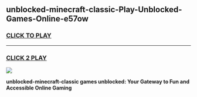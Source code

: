 
## unblocked-minecraft-classic-Play-Unblocked-Games-Online-e57ow
<h3>
<a href="https://premium76.site?title=unblocked-minecraft-classic&ref=25A">CLICK TO PLAY</a></h3>
<hr>

<h3>
<a href="https://premium76.site?title=unblocked-minecraft-classic&ref=25A">CLICK 2 PLAY</a>
  
</h3>

<a href="https://premium76.site?title=unblocked-minecraft-classic&ref=25A"><img src="https://clearcache.store/games.png"></a>


**unblocked-minecraft-classic games unblocked: Your Gateway to Fun and Accessible Online Gaming**
